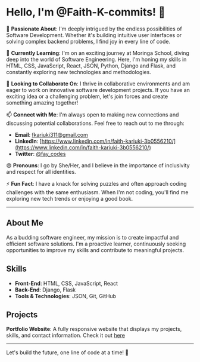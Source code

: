 # Hello, I'm @Faith-K-commits! 👋

👀 **Passionate About**: 
I'm deeply intrigued by the endless possibilities of Software Development. Whether it's building intuitive user interfaces or solving complex backend problems, I find joy in every line of code.

🌱 **Currently Learning**:
I'm on an exciting journey at Moringa School, diving deep into the world of Software Engineering. Here, I'm honing my skills in HTML, CSS, JavaScript, React, JSON, Python, Django and Flask, and constantly exploring new technologies and methodologies.

💞️ **Looking to Collaborate On**:
I thrive in collaborative environments and am eager to work on innovative software development projects. If you have an exciting idea or a challenging problem, let's join forces and create something amazing together!

📫 **Connect with Me**:
I'm always open to making new connections and discussing potential collaborations. Feel free to reach out to me through:
- **Email**: [fkariuki311@gmail.com](mailto:fkariuki311@gmail.com)
- **LinkedIn**: [https://www.linkedin.com/in/faith-kariuki-3b0556210/](https://www.linkedin.com/in/faith-kariuki-3b0556210/)
- **Twitter**: [@fay_codes](https://x.com/fay_codes)

😄 **Pronouns**: 
I go by She/Her, and I believe in the importance of inclusivity and respect for all identities.

⚡ **Fun Fact**:
I have a knack for solving puzzles and often approach coding challenges with the same enthusiasm. When I'm not coding, you'll find me exploring new tech trends or enjoying a good book.

---

## About Me

As a budding software engineer, my mission is to create impactful and efficient software solutions. I'm a proactive learner, continuously seeking opportunities to improve my skills and contribute to meaningful projects.

## Skills

- **Front-End**: HTML, CSS, JavaScript, React
- **Back-End**: Django, Flask
- **Tools & Technologies**: JSON, Git, GitHub

## Projects

**Portfolio Website**: A fully responsive website that displays my projects, skills, and contact information. Check it out [here](https://faith-k-commits.github.io/Faith-K-commits.portfolio/)

---

Let's build the future, one line of code at a time! 🚀


<!---
Faith-K-commits/Faith-K-commits is a ✨ special ✨ repository because its `README.md` (this file) appears on your GitHub profile.
You can click the Preview link to take a look at your changes.
--->
